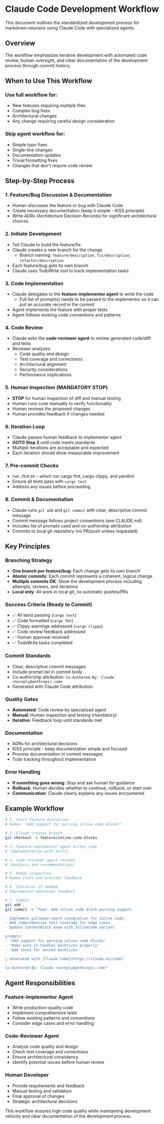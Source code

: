 # Claude Code Development Workflow

This document outlines the standardized development process for markdown-neuraxis using Claude Code with specialized agents.

## Overview

The workflow emphasizes iterative development with automated code review, human oversight, and clear documentation of the development process through commit history.

## When to Use This Workflow

### Use full workflow for:
- New features requiring multiple files
- Complex bug fixes
- Architectural changes
- Any change requiring careful design consideration

### Skip agent workflow for:
- Simple typo fixes
- Single-line changes
- Documentation updates
- Trivial formatting fixes
- Changes that don't require code review

## Step-by-Step Process

### 1. Feature/Bug Discussion & Documentation
- Human discusses the feature or bug with Claude Code
- Create necessary documentation (keep it simple - KISS principle)
- Write ADRs (Architecture Decision Records) for significant architectural choices

### 2. Initiate Development
- Tell Claude to build the feature/fix
- Claude creates a new branch for the change
  - Branch naming: `feature/description`, `fix/description`, `refactor/description`
- Each feature/bug gets its own branch
- Claude uses TodoWrite tool to track implementation tasks

### 3. Code Implementation
- Claude delegates to the **feature-implementor agent** to write the code
  - Full list of prompt(s) needs to be passed to the implementor so it can put an accurate record in the commit
- Agent implements the feature with proper tests
- Agent follows existing code conventions and patterns

### 4. Code Review
- Claude asks the **code-reviewer agent** to review generated code/diff and tests
- Reviewer analyzes:
  - Code quality and design
  - Test coverage and correctness
  - Architectural alignment
  - Security considerations
  - Performance implications

### 5. Human Inspection (MANDATORY STOP)
- **STOP** for human inspection of diff and manual testing
- Human runs code manually to verify functionality
- Human reviews the proposed changes
- Human provides feedback if changes needed

### 6. Iteration Loop
- Claude passes human feedback to implementor agent
- **GOTO Step 3** until code meets standards
- Multiple iterations are acceptable and expected
- Each iteration should show measurable improvement

### 7. Pre-commit Checks
- run ./lint.sh - which run cargo fmt, cargo clippy, and yamllint
- Ensure all tests pass with `cargo test`
- Address any issues before proceeding

### 8. Commit & Documentation
- Claude runs `git add` and `git commit` with clear, descriptive commit message
- Commit message follows project conventions (see CLAUDE.md)
- Includes list of prompts used and co-authorship attribution
- Commits to local git repository (no PR/push unless requested)

## Key Principles

### Branching Strategy
- **One branch per feature/bug**: Each change gets its own branch
- **Atomic commits**: Each commit represents a coherent, logical change
- **Multiple commits OK**: Show the development process including attempts, reviews, and iterations
- **Local only**: All work in local git, no automatic pushes/PRs

### Success Criteria (Ready to Commit)
- ✅ All tests passing (`cargo test`)
- ✅ Code formatted (`cargo fmt`)
- ✅ Clippy warnings addressed (`cargo clippy`)
- ✅ Code review feedback addressed
- ✅ Human approval received
- ✅ TodoWrite tasks completed

### Commit Standards
- Clear, descriptive commit messages
- Include prompt list in commit body
- Co-authorship attribution: `Co-Authored-By: Claude <noreply@anthropic.com>`
- Generated with Claude Code attribution

### Quality Gates
- **Automated**: Code review by specialized agent
- **Manual**: Human inspection and testing (mandatory)
- **Iterative**: Feedback loop until standards met

### Documentation
- ADRs for architectural decisions
- KISS principle - keep documentation simple and focused
- Process documentation in commit messages
- Todo tracking throughout implementation

### Error Handling
- **If something goes wrong**: Stop and ask human for guidance
- **Rollback**: Human decides whether to continue, rollback, or start over
- **Communication**: Claude clearly explains any issues encountered

## Example Workflow

```bash
# 1. Start feature discussion
# Human: "Add support for parsing inline code blocks"

# 2. Claude creates branch
git checkout -b feature/inline-code-blocks

# 3. Feature-implementor agent writes code
# (Implementation with tests)

# 4. Code-reviewer agent reviews
# (Analysis and recommendations)

# 5. Human inspection
# Human tests and provides feedback

# 6. Iteration if needed
# Implementor addresses feedback

# 7. Commit
git add .
git commit -m "feat: Add inline code block parsing support

- Implement pulldown-cmark integration for inline code
- Add comprehensive test coverage for edge cases
- Update ContentBlock enum with InlineCode variant

prompts:
- 'Add support for parsing inline code blocks'
- 'Make sure it handles backticks properly'
- 'Add tests for nested backticks'

🤖 Generated with [Claude Code](https://claude.ai/code)

Co-Authored-By: Claude <noreply@anthropic.com>"
```

## Agent Responsibilities

### Feature-Implementor Agent
- Write production-quality code
- Implement comprehensive tests
- Follow existing patterns and conventions
- Consider edge cases and error handling

### Code-Reviewer Agent
- Analyze code quality and design
- Check test coverage and correctness
- Ensure architectural consistency
- Identify potential issues before human review

### Human Developer
- Provide requirements and feedback
- Manual testing and validation
- Final approval of changes
- Strategic architectural decisions

This workflow ensures high code quality while maintaining development velocity and clear documentation of the development process.
